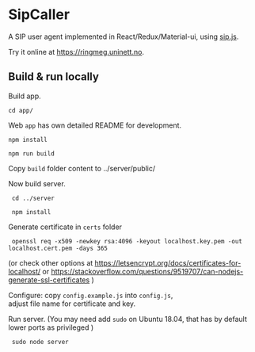 # SipCaller

A SIP user agent implemented in React/Redux/Material-ui, using [sip.js](https://sipjs.com/).

Try it online at https://ringmeg.uninett.no.

## Build & run locally

Build app.

    cd app/

Web `app` has own detailed README for development.

    npm install
    
    npm run build
    
 Copy `build` folder content to ../server/public/   
 
 Now build server.
 
     cd ../server
     
     npm install
     
     
     
 Generate certificate in `certs` folder
 
     openssl req -x509 -newkey rsa:4096 -keyout localhost.key.pem -out localhost.cert.pem -days 365
 
 (or check other options at https://letsencrypt.org/docs/certificates-for-localhost/ 
 or https://stackoverflow.com/questions/9519707/can-nodejs-generate-ssl-certificates )
 
 Configure: copy `config.example.js` into `config.js`,  
 adjust file name for certificate and key.
 
 Run server. (You may need add `sudo` on Ubuntu 18.04, that has by default lower ports as privileged )
 
     sudo node server
 
 
